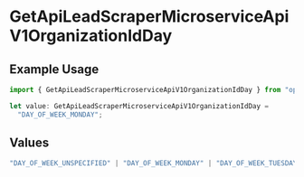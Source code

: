 # GetApiLeadScraperMicroserviceApiV1OrganizationIdDay

## Example Usage

```typescript
import { GetApiLeadScraperMicroserviceApiV1OrganizationIdDay } from "oppulence-backend-sdk/models/operations";

let value: GetApiLeadScraperMicroserviceApiV1OrganizationIdDay =
  "DAY_OF_WEEK_MONDAY";
```

## Values

```typescript
"DAY_OF_WEEK_UNSPECIFIED" | "DAY_OF_WEEK_MONDAY" | "DAY_OF_WEEK_TUESDAY" | "DAY_OF_WEEK_WEDNESDAY" | "DAY_OF_WEEK_THURSDAY" | "DAY_OF_WEEK_FRIDAY" | "DAY_OF_WEEK_SATURDAY" | "DAY_OF_WEEK_SUNDAY"
```